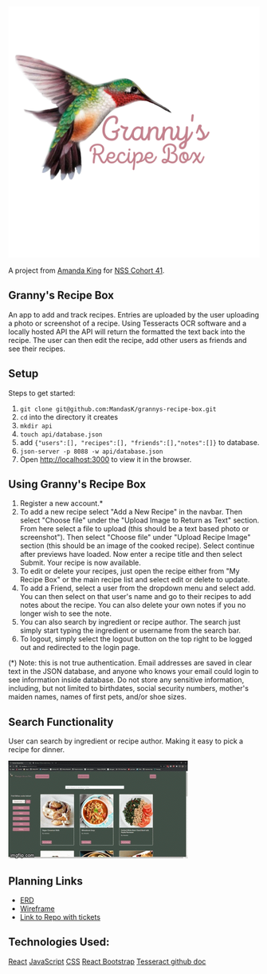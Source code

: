 
![Granny's Recipe Box](./logo.png)

A project from [Amanda King](https://github.com/MandasK) for [NSS Cohort 41](http://nashvillesoftwareschool.com/).


## Granny's Recipe Box

An app to add and track recipes. Entries are uploaded by the user uploading a photo or screenshot of a recipe. Using Tesseracts OCR software and a locally hosted API the API will return the formatted the text back into the recipe. The user can then edit the recipe, add other users as friends and see their recipes.


## Setup
Steps to get started:
1. `git clone git@github.com:MandasK/grannys-recipe-box.git`
1. `cd` into the directory it creates
1. `mkdir api`
1. `touch api/database.json`
1.  add `{"users":[], "recipes":[], "friends":[],"notes":[]}` to database.
1. `json-server -p 8088 -w api/database.json`
1. Open [http://localhost:3000](http://localhost:3000) to view it in the browser.

## Using Granny's Recipe Box

1. Register a new account.*
1. To add a new recipe select "Add a New Recipe" in the navbar. Then select "Choose file" under the "Upload Image to Return as Text" section. From here select a file to upload (this should be a text based photo or screenshot"). Then select "Choose file" under "Upload Recipe Image" section (this should be an image of the cooked recipe). Select continue after previews have loaded. Now enter a recipe title and then select Submit. Your recipe is now available.
1. To edit or delete your recipes, just open the recipe either from "My Recipe Box" or the main recipe list and select edit or delete to update. 
1. To add a Friend, select a user from the dropdown menu and select add. You can then select on that user's name and go to their recipes to add notes about the recipe. You can also delete your own notes if you no longer wish to see the note.
1. You can also search by ingredient or recipe author. The search just simply start typing the ingredient or username from the search bar.
1. To logout, simply select the logout button on the top right to be logged out and redirected to the login page.


(*) Note: this is not true authentication. Email addresses are saved in clear text in the JSON database, and anyone who knows your email could login to see information inside database. Do not store any sensitive information, including, but not limited to birthdates, social security numbers, mother's maiden names, names of first pets, and/or shoe sizes.


## Search Functionality
User can search by ingredient or recipe author. Making it easy to pick a recipe for dinner.

![Search Bar Demo](4bqvwf.gif)

## Planning Links
* [ERD](https://dbdiagram.io/d/5f18639a1e6ca02dc1a43e40)
* [Wireframe](https://drive.google.com/file/d/1qB29R5iYr4zS1exdEZkzSw5Rdf1tAfFW/view?usp=sharing)
* [Link to Repo with tickets](https://github.com/MandasK/grannys-recipe-box)


## Technologies Used: 
[React](https://reactjs.org/)
[JavaScript](https://github.com/tesseract-ocr)
[CSS](https://github.com/tesseract-ocr)
[React Bootstrap](https://react-bootstrap.github.io/)
[Tesseract github doc](https://github.com/tesseract-ocr)

